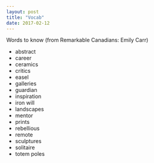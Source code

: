 ```yaml
---
layout: post
title: "Vocab"
date: 2017-02-12
---
```


Words to know (from Remarkable Canadians: Emily Carr)

- abstract
- career
- ceramics
- critics
- easel
- galleries
- guardian
- inspiration
- iron will
- landscapes
- mentor
- prints
- rebellious
- remote
- sculptures
- solitaire
- totem poles
